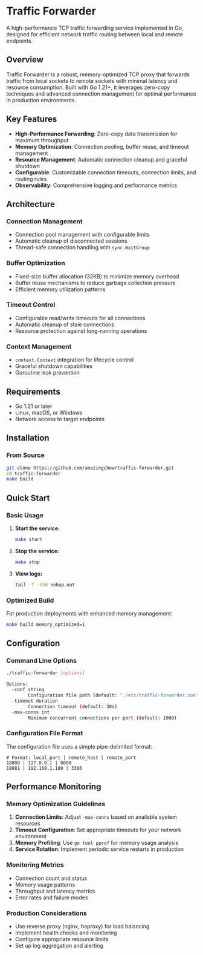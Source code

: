 # Traffic Forwarder

A high-performance TCP traffic forwarding service implemented in Go, designed for efficient network traffic routing between local and remote endpoints.

## Overview

Traffic Forwarder is a robust, memory-optimized TCP proxy that forwards traffic from local sockets to remote sockets with minimal latency and resource consumption. Built with Go 1.21+, it leverages zero-copy techniques and advanced connection management for optimal performance in production environments.

## Key Features

- **High-Performance Forwarding**: Zero-copy data transmission for maximum throughput
- **Memory Optimization**: Connection pooling, buffer reuse, and timeout management
- **Resource Management**: Automatic connection cleanup and graceful shutdown
- **Configurable**: Customizable connection timeouts, connection limits, and routing rules
- **Observability**: Comprehensive logging and performance metrics

## Architecture

### Connection Management
- Connection pool management with configurable limits
- Automatic cleanup of disconnected sessions
- Thread-safe connection handling with `sync.WaitGroup`

### Buffer Optimization
- Fixed-size buffer allocation (32KB) to minimize memory overhead
- Buffer reuse mechanisms to reduce garbage collection pressure
- Efficient memory utilization patterns

### Timeout Control
- Configurable read/write timeouts for all connections
- Automatic cleanup of stale connections
- Resource protection against long-running operations

### Context Management
- `context.Context` integration for lifecycle control
- Graceful shutdown capabilities
- Goroutine leak prevention

## Requirements

- Go 1.21 or later
- Linux, macOS, or Windows
- Network access to target endpoints

## Installation

### From Source

```bash
git clone https://github.com/amazingchow/traffic-forwarder.git
cd traffic-forwarder
make build
```

## Quick Start

### Basic Usage

1. **Start the service:**
   ```bash
   make start
   ```

2. **Stop the service:**
   ```bash
   make stop
   ```

3. **View logs:**
   ```bash
   tail -f -n50 nohup.out
   ```

### Optimized Build

For production deployments with enhanced memory management:

```bash
make build memory_optimized=1
```

## Configuration

### Command Line Options

```bash
./traffic-forwarder [options]

Options:
  -conf string
        Configuration file path (default: "./etc/traffic-forwarder.conf")
  -timeout duration
        Connection timeout (default: 30s)
  -max-conns int
        Maximum concurrent connections per port (default: 1000)
```

### Configuration File Format

The configuration file uses a simple pipe-delimited format:

```
# Format: local_port | remote_host | remote_port
18080 | 127.0.0.1 | 8080
18081 | 192.168.1.100 | 3306
```

## Performance Monitoring

### Memory Optimization Guidelines

1. **Connection Limits**: Adjust `-max-conns` based on available system resources
2. **Timeout Configuration**: Set appropriate timeouts for your network environment
3. **Memory Profiling**: Use `go tool pprof` for memory usage analysis
4. **Service Rotation**: Implement periodic service restarts in production

### Monitoring Metrics

- Connection count and status
- Memory usage patterns
- Throughput and latency metrics
- Error rates and failure modes

### Production Considerations

- Use reverse proxy (nginx, haproxy) for load balancing
- Implement health checks and monitoring
- Configure appropriate resource limits
- Set up log aggregation and alerting

